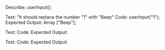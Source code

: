 Describe: userInput();

<!-- Test: "It should test wether or not the user has in fact inputted a number"
Code: userInput();
Expected Output: toNumber; -->

<!-- Test: "It should return an array of the users inputted numbers"
Code: userInput();
Expected Output: [numberInput]; -->


Test: "It should replace the number "1" with "Beep"
Code: userInput("1");
Expected Output: Array ["Beep"];

Test:
Code:
Expected Output:

Test:
Code:
Expected Output:
